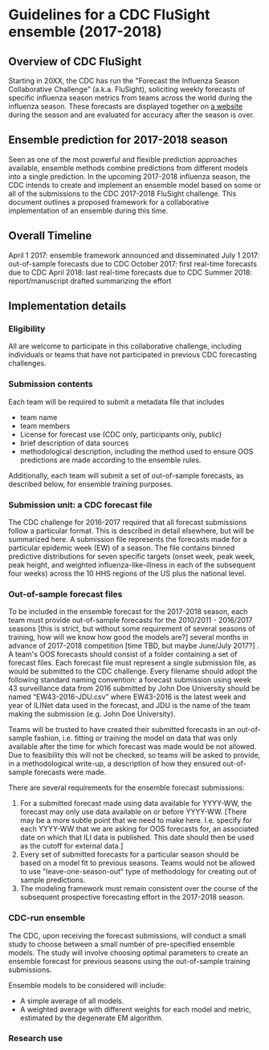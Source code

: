 # Guidelines for a CDC FluSight ensemble (2017-2018)

## Overview of CDC FluSight
Starting in 20XX, the CDC has run the "Forecast the Influenza Season Collaborative Challenge" (a.k.a. FluSight), soliciting weekly forecasts of specific influenza season metrics from teams across the world during the influenza season. These forecasts are displayed together on [a website](https://predict.phiresearchlab.org/post/57f3f440123b0f563ece2576) during the season and are evaluated for accuracy after the season is over. 

## Ensemble prediction for 2017-2018 season
Seen as one of the most powerful and flexible prediction approaches available, ensemble methods combine predictions from different models into a single prediction. In the upcoming 2017-2018 influenza season, the CDC intends to create and implement an ensemble model based on some or all of the submissions to the CDC 2017-2018 FluSight challenge. This document outlines a proposed framework for a collaborative implementation of an ensemble during this time.

## Overall Timeline
April 1 2017: ensemble framework announced and disseminated
July 1 2017: out-of-sample forecasts due to CDC
October 2017: first real-time forecasts due to CDC
April 2018: last real-time forecasts due to CDC
Summer 2018: report/manuscript drafted summarizing the effort

## Implementation details

### Eligibility
All are welcome to participate in this collaborative challenge, including individuals or teams that have not participated in previous CDC forecasting challenges.

### Submission contents
Each team will be required to submit a metadata file that includes

 - team name
 - team members
 - License for forecast use (CDC only, participants only, public)
 - brief description of data sources
 - methodological description, including the method used to ensure OOS predictions are made according to the ensemble rules.
 
Additionally, each team will submit a set of out-of-sample forecasts, as described below, for ensemble training purposes.
 
### Submission unit: a CDC forecast file
The CDC challenge for 2016-2017 required that all forecast submissions follow a particular format. This is described in detail elsewhere, but will be summarized here. A submission file represents the forecasts made for a particular epidemic week (EW) of a season. The file contains binned predictive distributions for seven specific targets (onset week, peak week, peak height, and weighted influenza-like-illness in each of the subsequent four weeks) across the 10 HHS regions of the US plus the national level.

### Out-of-sample forecast files
To be included in the ensemble forecast for the 2017-2018 season, each team must provide out-of-sample forecasts for the 2010/2011 - 2016/2017 seasons [this is strict, but without some requirement of several seasons of training, how will we know how good the models are?] several months in advance of 2017-2018 competition [time TBD, but maybe June/July 2017?] . A team's OOS forecasts should consist of a folder containing a set of forecast files. Each forecast file must represent a single submission file, as would be submitted to the CDC challenge. Every filename should adopt the following standard naming convention: a forecast submission using week 43 surveillance data from 2016 submitted by John Doe University should be named “EW43-2016-JDU.csv” where EW43-2016 is the latest week and year of ILINet data used in the forecast, and JDU is the name of the team making the submission (e.g. John Doe University). 

Teams will be trusted to have created their submitted forecasts in an  out-of-sample fashion, i.e. fitting or training the model on data that was only available after the time for which forecast was made would be not allowed. Due to feasibility this will not be checked, so teams will be asked to provide, in a methodological write-up, a description of how they ensured out-of-sample forecasts were made. 

There are several requirements for the ensemble forecast submissions:
 
 1. For a submitted forecast made using data available for YYYY-WW, the forecast may only use data available on or before YYYY-WW. [There may be a more subtle point that we need to make here. I.e. specify for each YYYY-WW that we are asking for OOS forecasts for, an associated date on which that ILI data is published. This date should then be used as the cutoff for external data.]
 2. Every set of submitted forecasts for a particular season should be based on a model fit to previous seasons. Teams would not be allowed to use "leave-one-season-out" type of methodology for creating out of sample predictions.
 3. The modeling framework must remain consistent over the course of the subsequent prospective forecasting effort in the 2017-2018 season.


### CDC-run ensemble
The CDC, upon receiving the forecast submissions, will conduct a small study to choose between a small number of pre-specified ensemble models. The study will involve choosing optimal parameters to create an ensemble forecast for previous seasons using the out-of-sample training submissions.

Ensemble models to be considered will include:

 - A simple average of all models.
 - A weighted average with different weights for each model and metric, estimated by the degenerate EM algorithm.

### Research use

